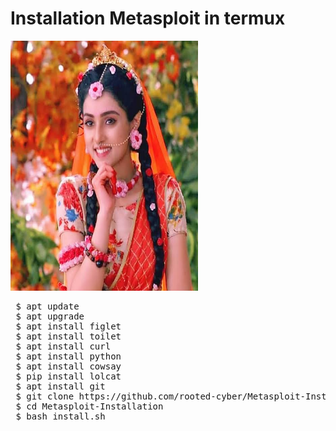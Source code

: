 # Installation Metasploit in termux
<iMg src="https://github.com/rooted-cyber/image-upload/raw/master/images(3).png" style="width:300px;height:400px;">
<br />
<pre> $ apt update
 $ apt upgrade
 $ apt install figlet
 $ apt install toilet
 $ apt install curl
 $ apt install python
 $ apt install cowsay
 $ pip install lolcat
 $ apt install git
 $ git clone https://github.com/rooted-cyber/Metasploit-Installation
 $ cd Metasploit-Installation
 $ bash install.sh
 </pre>
 